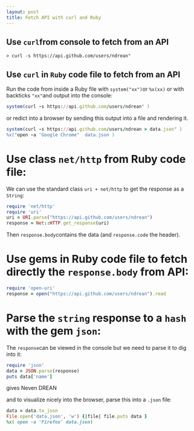 ```yaml
---
layout: post
title: Fetch API with curl and Ruby
---
```


## Use `curl`from console to fetch from an API
```
> curl -s https://api.github.com/users/ndrean" 
```
## Use `curl` in `Ruby` code file to fetch from an API
Run the code from inside a Ruby file with `system("xx")`or `%x(xx)` or with backticks ``"xx"``and output into the console:
```ruby
system(curl -s https://api.github.com/users/ndrean" )
```

or redict into a browser by sending this output into a file and rendering it.
```ruby
system(curl -s https://api.github.com/users/ndrean > data.json" )
%x("open -a 'Google Chrome"  data.json )
```

# Use class `net/http` from Ruby code file:
We can use the standard class  `uri + net/http` to get the response as a `String`:
```ruby
require 'net/http'
require 'uri'
uri = URI.parse("https://api.github.com/users/ndrean")
response = Net::HTTP.get_response(uri)
```
Then `response.body`contains the data (and `response.code` the header).

# Use gems in Ruby code file to fetch directly the `response.body` from API:
```ruby
require 'open-uri'
response = open("https://api.github.com/users/ndrean").read
```
# Parse the `string` response to a `hash` with the gem `json`:
The `response`can be viewed in the console but we need to parse it to dig into it:
```ruby
require 'json'
data = JSON.parse(response)
puts data['name']

```
gives Neven DREAN

and to visualize  nicely into the browser, parse this into a `.json` file:
```ruby
data = data.to_json
File.open('data.json', 'w') {|file| file.puts data }
%x( open -a 'Firefox' data.json)
```
